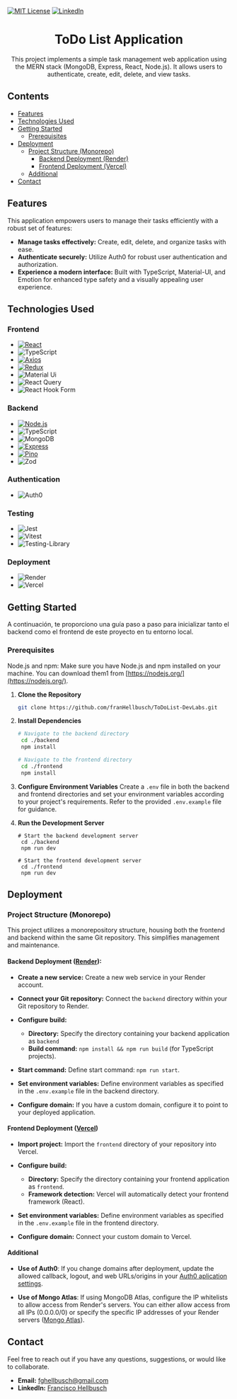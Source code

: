 [![MIT License][license-shield]][license-url] [![LinkedIn][linkedin-shield]][linkedin-url]

<!-- PROJECT LOGO -->
<div align="center">

  <h1 align="center">ToDo List Application</h1>

  <p align="center">
    This project implements a simple task management web application using the MERN stack (MongoDB, Express, React, Node.js). It allows users to authenticate, create, edit, delete, and view tasks.
  </p>
</div>

## Contents

- [Features](#features)
- [Technologies Used](#technologies-used)
- [Getting Started](#getting-started)
  - [Prerequisites](#prerequisites)
- [Deployment](#deployment)
  - [Project Structure (Monorepo)](#project-structure-monorepo)
    - [Backend Deployment (Render)](#backend-deployment-render)
    - [Frontend Deployment (Vercel)](#frontend-deployment-vercel)
  - [Additional](#additional)
- [Contact](#contact)

## Features

This application empowers users to manage their tasks efficiently with a robust set of features:

- **Manage tasks effectively:** Create, edit, delete, and organize tasks with ease.
- **Authenticate securely:** Utilize Auth0 for robust user authentication and authorization.
- **Experience a modern interface:** Built with TypeScript, Material-UI, and Emotion for enhanced type safety and a visually appealing user experience.

## Technologies Used

### Frontend

- [![React](https://img.shields.io/badge/React-%2320232a.svg?logo=react&style=for-the-badge)](https://reactjs.org/)
- ![TypeScript](https://img.shields.io/badge/typescript-%23007ACC.svg?style=for-the-badge&logo=typescript&logoColor=white)
- [![Axios](https://img.shields.io/badge/Axios-%23232F3E.svg?logo=axios&style=for-the-badge)](https://axios-http.com/)
- [![Redux](https://img.shields.io/badge/Redux-%23764ABC.svg?logo=redux&style=for-the-badge)](https://redux.js.org/)
- ![Material Ui](https://img.shields.io/badge/materialui-%230081CB.svg?style=for-the-badge&logo=material-ui&logoColor=white)
- ![React Query](https://img.shields.io/badge/-React%20Query-FF4154?style=for-the-badge&logo=react%20query&logoColor=white)
- ![React Hook Form](https://img.shields.io/badge/React%20Hook%20Form-%23EC5990.svg?style=for-the-badge&logo=reacthookform&logoColor=white)

### Backend

- [![Node.js](https://img.shields.io/badge/Node.js-%2343853D.svg?logo=node.js&style=for-the-badge)](https://nodejs.org/)
- ![TypeScript](https://img.shields.io/badge/typescript-%23007ACC.svg?style=for-the-badge&logo=typescript&logoColor=white)
- ![MongoDB](https://img.shields.io/badge/MongoDB-%234ea94b.svg?style=for-the-badge&logo=mongodb&logoColor=white)
- [![Express](https://img.shields.io/badge/Express-%23404d59.svg?logo=express&style=for-the-badge)](https://expressjs.com/)
- [![Pino](https://img.shields.io/badge/Pino-%23074041.svg?logo=pino&style=for-the-badge)](https://getpino.io/)
- ![Zod](https://img.shields.io/badge/zod-%233068b7.svg?style=for-the-badge&logo=zod&logoColor=white)

### Authentication

- ![Auth0](https://a11ybadges.com/badge?logo=auth0)

### Testing

- ![Jest](https://img.shields.io/badge/-jest-%23C21325?style=for-the-badge&logo=jest&logoColor=white)
- ![Vitest](https://img.shields.io/badge/-Vitest-252529?style=for-the-badge&logo=vitest&logoColor=FCC72B)
- ![Testing-Library](https://img.shields.io/badge/-TestingLibrary-%23E33332?style=for-the-badge&logo=testing-library&logoColor=white)

### Deployment

- ![Render](https://img.shields.io/badge/Render-%46E3B7.svg?style=for-the-badge&logo=render&logoColor=white)
- ![Vercel](https://img.shields.io/badge/vercel-%23000000.svg?style=for-the-badge&logo=vercel&logoColor=white)

## Getting Started

A continuación, te proporciono una guía paso a paso para inicializar tanto el backend como el frontend de este proyecto en tu entorno local.

### Prerequisites

Node.js and npm: Make sure you have Node.js and npm installed on your machine. You can download them1 from [https://nodejs.org/](https://nodejs.org/).

1. **Clone the Repository**

   ```sh
   git clone https://github.com/franHellbusch/ToDoList-DevLabs.git
   ```

2. **Install Dependencies**

   ```sh
   # Navigate to the backend directory
    cd ./backend
    npm install

   # Navigate to the frontend directory
    cd ./frontend
    npm install
   ```

3. **Configure Environment Variables**
   Create a `.env` file in both the backend and frontend directories and set your environment variables according to your project's requirements. Refer to the provided `.env.example` file for guidance.
   <br/>

4. **Run the Development Server**

   ```
   # Start the backend development server
    cd ./backend
    npm run dev

   # Start the frontend development server
    cd ./frontend
    npm run dev
   ```

## Deployment

### Project Structure (Monorepo)

This project utilizes a monorepository structure, housing both the frontend and backend within the same Git repository. This simplifies management and maintenance.

#### Backend Deployment ([Render](https://render.com/)):

- **Create a new service:** Create a new web service in your Render account.

- **Connect your Git repository:** Connect the `backend` directory within your Git repository to Render.

- **Configure build:**

  - **Directory:** Specify the directory containing your backend application as `backend`
  - **Build command:** `npm install && npm run build` (for TypeScript projects).

- **Start command:** Define start command: `npm run start`.

- **Set environment variables:** Define environment variables as specified in the `.env.example` file in the backend directory.

- **Configure domain:** If you have a custom domain, configure it to point to your deployed application.

#### Frontend Deployment ([Vercel](https://vercel.com/))

- **Import project:** Import the `frontend` directory of your repository into Vercel.

- **Configure build:**

  - **Directory:** Specify the directory containing your frontend application as `frontend`.
  - **Framework detection:** Vercel will automatically detect your frontend framework (React).

- **Set environment variables:** Define environment variables as specified in the `.env.example` file in the frontend directory.

- **Configure domain:** Connect your custom domain to Vercel.

#### Additional

- **Use of Auth0**: If you change domains after deployment, update the allowed callback, logout, and web URLs/origins in your [Auth0 aplication settings](https://manage.auth0.com/dashboard/).

- **Use of Mongo Atlas**: If using MongoDB Atlas, configure the IP whitelists to allow access from Render's servers. You can either allow access from all IPs (0.0.0.0/0) or specify the specific IP addresses of your Render servers ([Mongo Atlas](https://www.mongodb.com/es/atlas)).

## Contact

Feel free to reach out if you have any questions, suggestions, or would like to collaborate.

- **Email:** [fghellbusch@gmail.com](mailto:fghellbusch@gmail.com)
- **LinkedIn:** [Francisco Hellbusch](https://www.linkedin.com/in/fhdeveloper/)

[license-shield]: https://img.shields.io/github/license/othneildrew/Best-README-Template.svg?style=for-the-badge
[license-url]: https://github.com/franHellbusch/ToDoList-DevLabs/blob/main/LICENSE
[linkedin-shield]: https://img.shields.io/badge/-LinkedIn-black.svg?style=for-the-badge&logo=linkedin&colorB=555
[linkedin-url]: https://www.linkedin.com/in/fhdeveloper/
